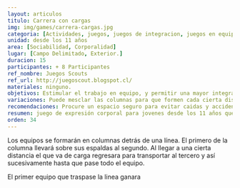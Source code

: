 ```yaml
---
layout: articulos
titulo: Carrera con cargas
img: img/games/carrera-cargas.jpg
categoria: [Actividades, juegos, juegos de integracion, juegos en equipo]
unidad: desde los 11 años
area: [Sociabilidad, Corporalidad]
lugar: [Campo Delimitado, Exterior.]
duracion: 15
participantes: + 8 Participantes
ref_nombre: Juegos Scouts
ref_url: http://juegoscout.blogspot.cl/
materiales: ninguno.
objetivos: Estimular el trabajo en equipo, y permitir una mayor integración del mismo, conocimiento de las limitantes corporales personales.
variaciones: Puede mesclar las columnas para que formen cada cierta distancia y de esta manera realizar la carrera en formato de relevos 
recomendaciones: Procure un espacio seguro para evitar caidas y accidentes.
resumen: juego de expresión corporal para jovenes desde los 11 años que busca desarrollar y estimular el trabajo en equipo y la integración del mismo.
orden: 34
---
```

Los equipos se formarán en columnas detrás de una línea. El primero de la columna llevará sobre sus espaldas al segundo. Al llegar a una cierta distancia el que va de carga regresara para transportar al tercero y así sucesivamente hasta que pase todo el equipo.

El primer equipo que traspase la linea ganara
